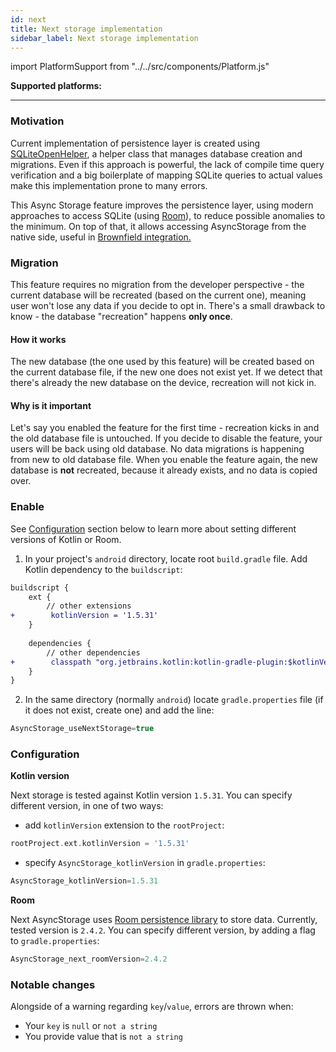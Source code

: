 ```yaml
---
id: next
title: Next storage implementation
sidebar_label: Next storage implementation
---
```

import PlatformSupport from "../../src/components/Platform.js"

**Supported platforms:**
<PlatformSupport title="Android" platformIcon="icon_android.svg"></PlatformSupport>

---

### Motivation

Current implementation of persistence layer is created using [SQLiteOpenHelper](https://developer.android.com/reference/android/database/sqlite/SQLiteOpenHelper), 
a helper class that manages database creation and migrations. Even if this approach is powerful, the lack of compile time query verification and a big boilerplate of mapping SQLite queries  to actual values make this implementation prone to many errors.

This Async Storage feature improves the persistence layer, using modern approaches to access SQLite (using [Room](https://developer.android.com/training/data-storage/room)), to reduce possible anomalies to the minimum. 
On top of that, it allows accessing AsyncStorage from the native side, useful in [Brownfield integration.](BrownfieldIntegration.md#android)

### Migration

This feature requires no migration from the developer perspective - the current database will be recreated (based on the current one), meaning user won't lose any data if you decide to opt in.
There's a small drawback to know - the database "recreation" happens **only once**. 

#### How it works

The new database (the one used by this feature) will be created based on the current database file, if the new one does not exist yet. 
If we detect that there's already the new database on the device, recreation will not kick in.


#### Why is it important

Let's say you enabled the feature for the first time - recreation kicks in and the old database file is untouched.
If you decide to disable the feature, your users will be back using old database. No data migrations is happening from new to old database file.
When you enable the feature again, the new database is **not** recreated, because it already exists, and no data is copied over.


### Enable

See [Configuration](#configuration) section below to learn more about setting different versions of Kotlin or Room.

1. In your project's `android` directory, locate root `build.gradle` file. Add Kotlin dependency to the `buildscript`:

```diff
buildscript {
    ext {
        // other extensions
+        kotlinVersion = '1.5.31'
    }
    
    dependencies {
        // other dependencies
+        classpath "org.jetbrains.kotlin:kotlin-gradle-plugin:$kotlinVersion"
    }
}

```

2. In the same directory (normally `android`) locate `gradle.properties` file (if it does not exist, create one) and add the line:

```groovy
AsyncStorage_useNextStorage=true
```

### Configuration

**Kotlin version**

Next storage is tested against Kotlin version `1.5.31`. 
You can specify different version, in one of two ways:

- add `kotlinVersion` extension to the `rootProject`:

```groovy
rootProject.ext.kotlinVersion = '1.5.31'
```

- specify `AsyncStorage_kotlinVersion` in `gradle.properties`:

```groovy
AsyncStorage_kotlinVersion=1.5.31
```

**Room**

Next AsyncStorage uses [Room persistence library](https://developer.android.com/jetpack/androidx/releases/room) to store data.
Currently, tested version is `2.4.2`. You can specify different version, by adding a flag to `gradle.properties`:

```groovy
AsyncStorage_next_roomVersion=2.4.2
```

### Notable changes

Alongside of a warning regarding `key`/`value`, errors are thrown when:

- Your `key` is `null` or `not a string`
- You provide value that is `not a string` 
